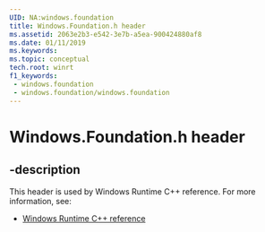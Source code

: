 ```yaml
---
UID: NA:windows.foundation
title: Windows.Foundation.h header
ms.assetid: 2063e2b3-e542-3e7b-a5ea-900424880af8
ms.date: 01/11/2019
ms.keywords: 
ms.topic: conceptual
tech.root: winrt
f1_keywords:
 - windows.foundation
 - windows.foundation/windows.foundation
---
```


# Windows.Foundation.h header


## -description

This header is used by Windows Runtime C++ reference. For more information, see:

- [Windows Runtime C++ reference](../_winrt/index.md)

